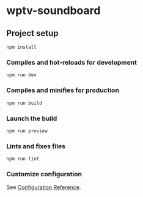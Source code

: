 # wptv-soundboard

## Project setup
```
npm install
```

### Compiles and hot-reloads for development
```
npm run dev
```

### Compiles and minifies for production
```
npm run build
```

### Launch the build
```
npm run preview
```

### Lints and fixes files
```
npm run lint
```

### Customize configuration
See [Configuration Reference](https://cli.vuejs.org/config/).
